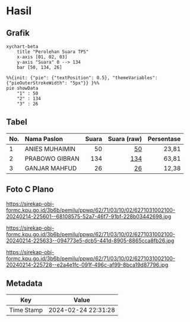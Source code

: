 # Hasil

## Grafik

```mermaid
xychart-beta
    title "Perolehan Suara TPS"
    x-axis [01, 02, 03]
    y-axis "Suara" 0 --> 134
    bar [50, 134, 26]
```

```mermaid
%%{init: {"pie": {"textPosition": 0.5}, "themeVariables": {"pieOuterStrokeWidth": "5px"}} }%%
pie showData
    "1" : 50
    "2" : 134
    "3" : 26
```

## Tabel

| No. | Nama Paslon    | Suara | Suara (raw) | Persentase |
|:--- |:-------------- | -----:| -----------:| ----------:|
| 1   | ANIES MUHAIMIN | 50    | [50][p-1]   | 23,81      |
| 2   | PRABOWO GIBRAN | 134   | [134][p-2]  | 63,81      |
| 3   | GANJAR MAHFUD  | 26    | [26][p-3]   | 12,38      |


[p-1]: https://github.com/gigit-pemilu/pemilu-2024-62-kalimantan-tengah/blob/main/pilpres/hitung-suara/sub/62-kalimantan-tengah/sub/71-kota-palangkaraya/sub/03-jekan-raya/sub/1002-menteng/sub/100-tps/sub/paslon-1.txt
[p-2]: https://github.com/gigit-pemilu/pemilu-2024-62-kalimantan-tengah/blob/main/pilpres/hitung-suara/sub/62-kalimantan-tengah/sub/71-kota-palangkaraya/sub/03-jekan-raya/sub/1002-menteng/sub/100-tps/sub/paslon-2.txt
[p-3]: https://github.com/gigit-pemilu/pemilu-2024-62-kalimantan-tengah/blob/main/pilpres/hitung-suara/sub/62-kalimantan-tengah/sub/71-kota-palangkaraya/sub/03-jekan-raya/sub/1002-menteng/sub/100-tps/sub/paslon-3.txt

## Foto C Plano

https://sirekap-obj-formc.kpu.go.id/3b6b/pemilu/ppwp/62/71/03/10/02/6271031002100-20240214-225601--68108575-52a7-46f7-91bf-228b03442698.jpg

https://sirekap-obj-formc.kpu.go.id/3b6b/pemilu/ppwp/62/71/03/10/02/6271031002100-20240214-225633--094773e5-dcb5-441d-8905-8865cca8fb26.jpg

https://sirekap-obj-formc.kpu.go.id/3b6b/pemilu/ppwp/62/71/03/10/02/6271031002100-20240214-225728--e2a4e1fc-091f-496c-af99-8bca19d87796.jpg


## Metadata

| Key        | Value               |
| ---------- | ------------------- |
| Time Stamp | 2024-02-24 22:31:28 |



